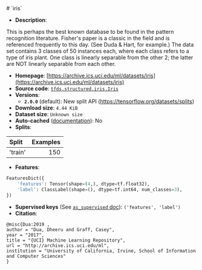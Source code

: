 <div itemscope itemtype="http://schema.org/Dataset">
  <div itemscope itemprop="includedInDataCatalog" itemtype="http://schema.org/DataCatalog">
    <meta itemprop="name" content="TensorFlow Datasets" />
  </div>
  <meta itemprop="name" content="iris" />
  <meta itemprop="description" content="This is perhaps the best known database to be found in the pattern recognition&#10;literature. Fisher&#x27;s paper is a classic in the field and is referenced&#10;frequently to this day. (See Duda &amp; Hart, for example.) The data set contains&#10;3 classes of 50 instances each, where each class refers to a type of iris&#10;plant. One class is linearly separable from the other 2; the latter are NOT&#10;linearly separable from each other.&#10;&#10;&#10;To use this dataset:&#10;&#10;```python&#10;import tensorflow_datasets as tfds&#10;&#10;ds = tfds.load(&#x27;iris&#x27;, split=&#x27;train&#x27;)&#10;for ex in ds.take(4):&#10;  print(ex)&#10;```&#10;&#10;See [the guide](https://www.tensorflow.org/datasets/overview) for more&#10;informations on [tensorflow_datasets](https://www.tensorflow.org/datasets).&#10;&#10;" />
  <meta itemprop="url" content="https://www.tensorflow.org/datasets/catalog/iris" />
  <meta itemprop="sameAs" content="https://archive.ics.uci.edu/ml/datasets/iris" />
  <meta itemprop="citation" content="@misc{Dua:2019 ,&#10;author = &quot;Dua, Dheeru and Graff, Casey&quot;,&#10;year = &quot;2017&quot;,&#10;title = &quot;{UCI} Machine Learning Repository&quot;,&#10;url = &quot;http://archive.ics.uci.edu/ml&quot;,&#10;institution = &quot;University of California, Irvine, School of Information and Computer Sciences&quot;&#10;}&#10;" />
</div>
# `iris`

*   **Description**:

This is perhaps the best known database to be found in the pattern recognition
literature. Fisher's paper is a classic in the field and is referenced
frequently to this day. (See Duda & Hart, for example.) The data set contains 3
classes of 50 instances each, where each class refers to a type of iris plant.
One class is linearly separable from the other 2; the latter are NOT linearly
separable from each other.

*   **Homepage**:
    [https://archive.ics.uci.edu/ml/datasets/iris](https://archive.ics.uci.edu/ml/datasets/iris)
*   **Source code**:
    [`tfds.structured.iris.Iris`](https://github.com/tensorflow/datasets/tree/master/tensorflow_datasets/structured/iris.py)
*   **Versions**:
    *   **`2.0.0`** (default): New split API
        (https://tensorflow.org/datasets/splits)
*   **Download size**: `4.44 KiB`
*   **Dataset size**: `Unknown size`
*   **Auto-cached**
    ([documentation](https://www.tensorflow.org/datasets/performances#auto-caching)):
    No
*   **Splits**:

Split   | Examples
:------ | -------:
'train' | 150

*   **Features**:

```python
FeaturesDict({
    'features': Tensor(shape=(4,), dtype=tf.float32),
    'label': ClassLabel(shape=(), dtype=tf.int64, num_classes=3),
})
```
*   **Supervised keys** (See
    [`as_supervised` doc](https://www.tensorflow.org/datasets/api_docs/python/tfds/load#args)):
    `('features', 'label')`
*   **Citation**:

```
@misc{Dua:2019 ,
author = "Dua, Dheeru and Graff, Casey",
year = "2017",
title = "{UCI} Machine Learning Repository",
url = "http://archive.ics.uci.edu/ml",
institution = "University of California, Irvine, School of Information and Computer Sciences"
}
```
